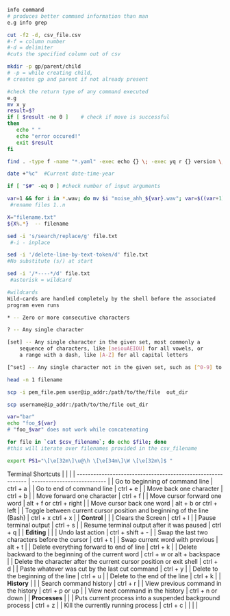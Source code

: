 ```bash
info command 
# produces better command information than man 
e.g info grep
```

```bash
cut -f2 -d, csv_file.csv
#-f = column number 
#-d = delimiter
#cuts the specified column out of csv
```

 ```bash
 mkdir -p gp/parent/child  
 # -p = while creating child, 
 # creates gp and parent if not already present
 ```

 ```bash
#check the return type of any command executed
e.g 
mv x y 
result=$?   
if [ $result -ne 0 ]    # check if move is successful
then
    echo " "
    echo "error occured!"
    exit $result
fi
 ```

 ```bash
find . -type f -name "*.yaml" -exec echo {} \; -exec yq r {} version \; -exec echo "" \;
 ```

 ```bash
date +"%c"  #Current date-time-year
 ```

 ```bash
if [ "$#" -eq 0 ] #check number of input arguments
 ```

 ```bash
var=1 && for i in *.wav; do mv $i "noise_ahh_${var}.wav"; var=$((var+1)); done
  #rename files 1..n
 ```

 ```bash
X="filename.txt"
${X%.*}  -- filename 
 ```

 ```bash
sed -i 's/search/replace/g' file.txt
  #-i - inplace
 ```

 ```bash
sed -i '/delete-line-by-text-token/d' file.txt 
#No substitute (s/) at start
 ```

 ```bash
sed -i '/*----*/d' file.txt
  #asterisk = wildcard 
 ```

```bash
#wildcards
Wild-cards are handled completely by the shell before the associated
program even runs

* -- Zero or more consecutive characters

? -- Any single character

[set] -- Any single character in the given set, most commonly a 
	sequence of characters, like [aeiouAEIOU] for all vowels, or 
	a range with a dash, like [A-Z] for all capital letters

[^set] -- Any single character not in the given set, such as [^0-9] to mean any nondigit
```

 ```bash
head -n 1 filename 
 ```

 ```bash
scp -i pem_file.pem user@ip_addr:/path/to/the/file  out_dir 
 ```

 ```bash
scp username@ip_addr:/path/to/the/file out_dir 
 ```

 ```bash
var="bar"
echo "foo_${var}
# "foo_$var" does not work while concatenating  
 ```

 ```bash
for file in `cat $csv_filename`; do echo $file; done
#this will iterate over filenames provided in the csv_filename
 ```

```bash
export PS1="\[\e[32m\]\u@\h \[\e[34m\]\W \[\e[32m\]$ "
```
Terminal Shortcuts
|                                                              |                             |
| ------------------------------------------------------------ | --------------------------- |
| Go to beginning of command line                              | ctrl + a                    |
| Go to end of command line                                    | ctrl + e                    |
| Move back one character                                      | ctrl + b                    |
| Move forward one character                                   | ctrl + f                    |
| Move cursor forward one word                                 | alt + f or ctrl + right     |
| Move cursor back one word                                    | alt + b or ctrl + left      |
| Toggle between current cursor position and beginning of the line (Bash) | ctrl + x ctrl + x           |
| **Control**                                                  |                             |
| Clears the Screen                                            | ctrl + l                    |
| Pause terminal output                                        | ctrl + s                    |
| Resume terminal output after it was paused                   | ctrl + q                    |
| **Editing**                                                  |                             |
| Undo last action                                             | ctrl + shift + -            |
| Swap the last two characters before the cursor               | ctrl + t                    |
| Swap current word with previous                              | alt + t                     |
| Delete everything forward to end of line                     | ctrl + k                    |
| Delete backward to the beginning of the current word         | ctrl + w or alt + backspace |
| Delete the character after the current cursor position or exit shell | ctrl + d                    |
| Paste whatever was cut by the last cut command               | ctrl + y                    |
| Delete to the beginning of the line                          | ctrl + u                    |
| Delete to the end of the line                                | ctrl + k                    |
| **History**                                                  |                             |
| Search command history                                       | ctrl + r                    |
| View previous command in the history                         | ctrl + p or up              |
| View next command in the history                             | ctrl + n or down            |
| **Processes**                                                |                             |
| Puts current process into a suspended background process     | ctrl + z                    |
| Kill the currently running process                           | ctrl + c                    |
|                                                              |                             |